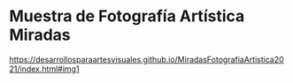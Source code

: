 # Muestra de Fotografía Artística Miradas

https://desarrollosparaartesvisuales.github.io/MiradasFotografiaArtistica2021/index.html#img1